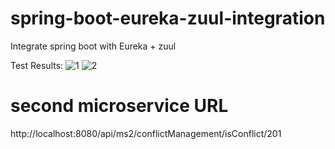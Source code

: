 # spring-boot-eureka-zuul-integration
Integrate spring boot with Eureka + zuul

Test Results:
![1](https://user-images.githubusercontent.com/25712816/55288443-7e15ad00-53d5-11e9-9aee-776d49b22f26.PNG)
![2](https://user-images.githubusercontent.com/25712816/55288444-7eae4380-53d5-11e9-9f6a-3b1c58767044.PNG)

# second microservice URL

http://localhost:8080/api/ms2/conflictManagement/isConflict/201
